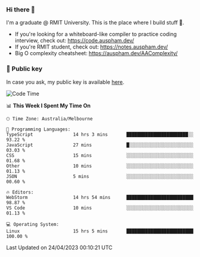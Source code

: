### Hi there 👋

I'm a graduate @ RMIT University. This is the place where I build stuff 👀. 

- If you're looking for a whiteboard-like compiler to practice coding interview, check out: https://code.auspham.dev/
- If you're RMIT student, check out: https://notes.auspham.dev/
- Big O complexity cheatsheet: https://auspham.dev/AAComplexity/

### 🔑 Public key

In case you ask, my public key is available [here](https://public.auspham.dev/).

<!--START_SECTION:waka-->
![Code Time](http://img.shields.io/badge/Code%20Time-972%20hrs%2022%20mins-blue)

📊 **This Week I Spent My Time On** 

```text
🕑︎ Time Zone: Australia/Melbourne

💬 Programming Languages: 
TypeScript               14 hrs 3 mins       ███████████████████████░░   93.22 % 
JavaScript               27 mins             █░░░░░░░░░░░░░░░░░░░░░░░░   03.03 % 
CSS                      15 mins             ░░░░░░░░░░░░░░░░░░░░░░░░░   01.68 % 
Other                    10 mins             ░░░░░░░░░░░░░░░░░░░░░░░░░   01.13 % 
JSON                     5 mins              ░░░░░░░░░░░░░░░░░░░░░░░░░   00.60 % 

🔥 Editors: 
WebStorm                 14 hrs 54 mins      █████████████████████████   98.87 % 
VS Code                  10 mins             ░░░░░░░░░░░░░░░░░░░░░░░░░   01.13 % 

💻 Operating System: 
Linux                    15 hrs 5 mins       █████████████████████████   100.00 % 
```


 Last Updated on 24/04/2023 00:10:21 UTC
<!--END_SECTION:waka-->

<!--
**rockmanvnx6/rockmanvnx6** is a ✨ _special_ ✨ repository because its `README.md` (this file) appears on your GitHub profile.

Here are some ideas to get you started:

- 🔭 I’m currently working on ...
- 🌱 I’m currently learning ...
- 👯 I’m looking to collaborate on ...
- 🤔 I’m looking for help with ...
- 💬 Ask me about ...
- 📫 How to reach me: ...
- 😄 Pronouns: ...
- ⚡ Fun fact: ...
-->
